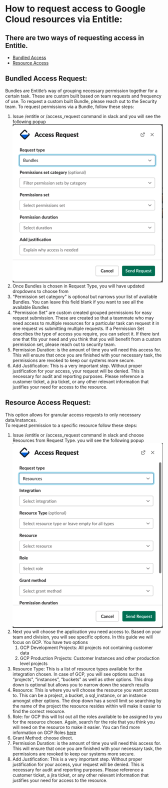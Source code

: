 # How to request access to Google Cloud resources via Entitle:

## There are two ways of requesting access in Entitle.

- [Bundled Access](entitle_request.md#bundled-access-request)
- [Resource Access](entitle_request.md#resource-access-request)

## Bundled Access Request:

Bundles are Entitle’s way of grouping necessary permission together for a certain task. These are custom built based on team requests and frequency of use.
To request a custom built Bundle, please reach out to the Security team.
To request permissions via a Bundle, follow these steps:

1. Issue /entitle or /access_request command in slack and you will see the following popup
![Bundle_dialog](/content/departments/security/img/Entitle_bundles.png)
2. Once Bundles is chosen in Request Type, you will have updated dropdowns to choose from
3. “Permission set category” is optional but narrows your list of available Bundles. You can leave this field blank if you want to see all the available Bundles
4. “Permission Set” are custom created grouped permissions for easy request submission. These are created so that a teammate who may need access to multiple resources for a particular task can request it in one request vs submitting multiple requests. If a Permission Set describes the type of access you require, you can select it. If there isnt one that fits your need and you think that you will benefit from a custom permission set, please reach out to security team.
5. Permission Duration: is the amount of time you will need this access for. This will ensure that once you are finished with your necessary task, the permissions are revoked to keep our systems more secure.
6. Add Justification: This is a very important step. Without proper justification for your access, your request will be denied. This is necessary for audit and reporting purposes. Please reference a customer ticket, a jira ticket, or any other relevant information that justifies your need for access to the resource.

## Resource Access Request:

This option allows for granular access requests to only necessary data/instances. \
To request permission to a specific resource follow these steps:

1. Issue /entitle or /access_request command in slack and choose Resources from Request Type. you will see the following popup
![Resource_dialog](/content/departments/security/img/Entitle_Resource.png)
2. Next you will choose the application you need access to. Based on your team and division, you will see specific options. In this guide we will focus on GCP. You have two options
   1. GCP Development Projects: All projects not containing customer data
   2. GCP Production Projects: Customer Instances and other production level projects
3. Resource Type: This is a list of resource types available for the integration chosen. In case of GCP, you will see options such as “projects”, “instances”, “buckets” as well as other options. This drop down is optional but allows you to narrow down the search results
4. Resource: This is where you will choose the resource you want access to. This can be a project, a bucket, a sql_instance, or an instance amongst other options. The drop down has a scroll limit so searching by the name of the project the resource resides within will make it easier to find the correct resource.
5. Role: for GCP this will list out all the roles available to be assigned to you for the resource chosen. Again, search for the role that you think you will need on the resource to make it easier. You can find more information on GCP Roles [here](https://cloud.google.com/iam/docs/understanding-roles)
6. Grant Method: choose direct.
7. Permission Duration: is the amount of time you will need this access for. This will ensure that once you are finished with your necessary task, the permissions are revoked to keep our systems more secure.
8. Add Justification: This is a very important step. Without proper justification for your access, your request will be denied. This is necessary for audit and reporting purposes. Please reference a customer ticket, a jira ticket, or any other relevant information that justifies your need for access to the resource.
